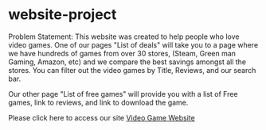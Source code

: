 # website-project

Problem Statement: This website was created to help people who love video games. One of our pages "List of deals" will take you to a page where we have hundreds of games from over 30 stores, (Steam, Green man Gaming, Amazon, etc) and we compare the best savings amongst all the stores. You can filter out the video games by Title, Reviews, and our search bar.

Our other page "List of free games" will provide you with a list of Free games, link to reviews, and link to download the game.

Please click here to access our site [Video Game Website](https://kevinortiz43.github.io/React-Final-Project/)
